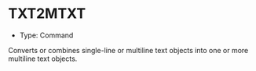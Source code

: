 # TXT2MTXT

- Type: Command

Converts or combines single-line or multiline text objects into one or more multiline text objects.
